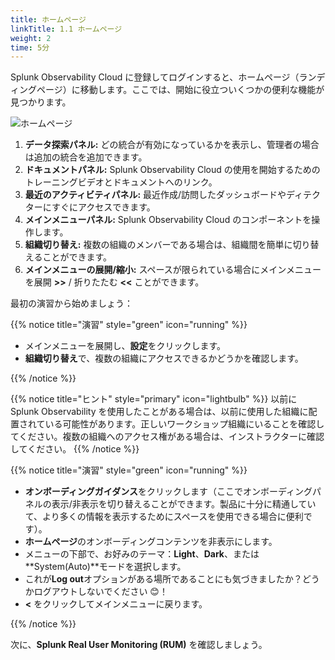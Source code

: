 ```yaml
---
title: ホームページ
linkTitle: 1.1 ホームページ
weight: 2
time: 5分
---
```


Splunk Observability Cloud に登録してログインすると、ホームページ（ランディングページ）に移動します。ここでは、開始に役立ついくつかの便利な機能が見つかります。

![ホームページ](../images/home-screen.png)

1. **データ探索パネル:** どの統合が有効になっているかを表示し、管理者の場合は追加の統合を追加できます。
2. **ドキュメントパネル:** Splunk Observability Cloud の使用を開始するためのトレーニングビデオとドキュメントへのリンク。
3. **最近のアクティビティパネル:** 最近作成/訪問したダッシュボードやディテクターにすぐにアクセスできます。
4. **メインメニューパネル:** Splunk Observability Cloud のコンポーネントを操作します。
5. **組織切り替え:** 複数の組織のメンバーである場合は、組織間を簡単に切り替えることができます。
6. **メインメニューの展開/縮小:** スペースが限られている場合にメインメニューを展開 **>>** / 折りたたむ **<<** ことができます。

最初の演習から始めましょう：

{{% notice title="演習" style="green" icon="running" %}}

- メインメニューを展開し、**設定**をクリックします。
- **組織切り替え**で、複数の組織にアクセスできるかどうかを確認します。

{{% /notice %}}

{{% notice title="ヒント" style="primary"  icon="lightbulb" %}}
以前に Splunk Observability を使用したことがある場合は、以前に使用した組織に配置されている可能性があります。正しいワークショップ組織にいることを確認してください。複数の組織へのアクセス権がある場合は、インストラクターに確認してください。
{{% /notice %}}

{{% notice title="演習" style="green" icon="running" %}}

- **オンボーディングガイダンス**をクリックします（ここでオンボーディングパネルの表示/非表示を切り替えることができます。製品に十分に精通していて、より多くの情報を表示するためにスペースを使用できる場合に便利です）。
- **ホームページ**のオンボーディングコンテンツを非表示にします。
- メニューの下部で、お好みのテーマ：**Light**、**Dark**、または**System(Auto)**モードを選択します。
- これが**Log out**オプションがある場所であることにも気づきましたか？どうかログアウトしないでください 😊！
- **<** をクリックしてメインメニューに戻ります。

{{% /notice %}}

次に、**Splunk Real User Monitoring (RUM)** を確認しましょう。

